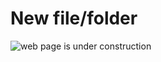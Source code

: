 # New file/folder

![web page is under construction](https://docimages.blob.core.chinacloudapi.cn/images/commingsoon20210514.jpg)
